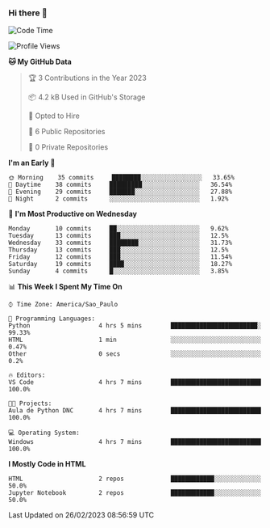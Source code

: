 ### Hi there 👋

<!--
**igabriel-gb/igabriel-gb** is a ✨ _special_ ✨ repository because its `README.md` (this file) appears on your GitHub profile.

Here are some ideas to get you started:

- 🔭 I’m currently working on ...
- 🌱 I’m currently learning ...
- 👯 I’m looking to collaborate on ...
- 🤔 I’m looking for help with ...
- 💬 Ask me about ...
- 📫 How to reach me: ...
- 😄 Pronouns: ...
- ⚡ Fun fact: ...
-->

<!--START_SECTION:waka-->
![Code Time](http://img.shields.io/badge/Code%20Time-162%20hrs%2011%20mins-blue)

![Profile Views](http://img.shields.io/badge/Profile%20Views-0-blue)

**🐱 My GitHub Data** 

> 🏆 3 Contributions in the Year 2023
 > 
> 📦 4.2 kB Used in GitHub's Storage 
 > 
> 💼 Opted to Hire
 > 
> 📜 6 Public Repositories 
 > 
> 🔑 0 Private Repositories  
 > 
**I'm an Early 🐤** 

```text
🌞 Morning    35 commits     ████████░░░░░░░░░░░░░░░░░   33.65% 
🌇 Daytime    38 commits     █████████░░░░░░░░░░░░░░░░   36.54% 
🌃 Evening    29 commits     ███████░░░░░░░░░░░░░░░░░░   27.88% 
🌙 Night      2 commits      ░░░░░░░░░░░░░░░░░░░░░░░░░   1.92%

```
📅 **I'm Most Productive on Wednesday** 

```text
Monday       10 commits     ██░░░░░░░░░░░░░░░░░░░░░░░   9.62% 
Tuesday      13 commits     ███░░░░░░░░░░░░░░░░░░░░░░   12.5% 
Wednesday    33 commits     ████████░░░░░░░░░░░░░░░░░   31.73% 
Thursday     13 commits     ███░░░░░░░░░░░░░░░░░░░░░░   12.5% 
Friday       12 commits     ███░░░░░░░░░░░░░░░░░░░░░░   11.54% 
Saturday     19 commits     ████░░░░░░░░░░░░░░░░░░░░░   18.27% 
Sunday       4 commits      █░░░░░░░░░░░░░░░░░░░░░░░░   3.85%

```


📊 **This Week I Spent My Time On** 

```text
⌚︎ Time Zone: America/Sao_Paulo

💬 Programming Languages: 
Python                   4 hrs 5 mins        ████████████████████████░   99.33% 
HTML                     1 min               ░░░░░░░░░░░░░░░░░░░░░░░░░   0.47% 
Other                    0 secs              ░░░░░░░░░░░░░░░░░░░░░░░░░   0.2%

🔥 Editors: 
VS Code                  4 hrs 7 mins        █████████████████████████   100.0%

🐱‍💻 Projects: 
Aula de Python DNC       4 hrs 7 mins        █████████████████████████   100.0%

💻 Operating System: 
Windows                  4 hrs 7 mins        █████████████████████████   100.0%

```

**I Mostly Code in HTML** 

```text
HTML                     2 repos             ████████████░░░░░░░░░░░░░   50.0% 
Jupyter Notebook         2 repos             ████████████░░░░░░░░░░░░░   50.0%

```



 Last Updated on 26/02/2023 08:56:59 UTC
<!--END_SECTION:waka-->
